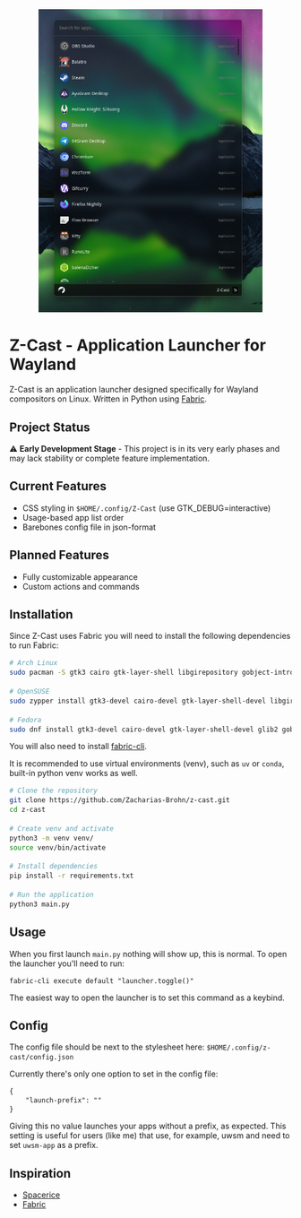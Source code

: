 <div align="center">
    <img src="/assets/launcher.png" width="400">
</div>

# Z-Cast - Application Launcher for Wayland

Z-Cast is an application launcher designed specifically for Wayland compositors on Linux. Written in Python using [Fabric](https://github.com/Fabric-Development/fabric).

## Project Status

⚠️ **Early Development Stage** - This project is in its very early phases and may lack stability or complete feature implementation.

## Current Features

- CSS styling in `$HOME/.config/Z-Cast` (use GTK_DEBUG=interactive)
- Usage-based app list order
- Barebones config file in json-format

## Planned Features

- Fully customizable appearance
- Custom actions and commands

## Installation

Since Z-Cast uses Fabric you will need to install the following dependencies to run Fabric:
```bash
# Arch Linux
sudo pacman -S gtk3 cairo gtk-layer-shell libgirepository gobject-introspection gobject-introspection-runtime python python-pip python-gobject python-cairo python-loguru pkgconf

# OpenSUSE
sudo zypper install gtk3-devel cairo-devel gtk-layer-shell-devel libgirepository-1_0-1 libgirepository-2_0-0 gobject-introspection-devel python311 python311-pip python311-gobject python311-gobject-cairo python311-pycairo python311-loguru pkgconf

# Fedora
sudo dnf install gtk3-devel cairo-devel gtk-layer-shell-devel glib2 gobject-introspection-devel python3-devel python-pip python3-gobject python3-cairo python3-loguru pkgconf

```
You will also need to install [fabric-cli](https://github.com/Fabric-Development/fabric-cli).

It is recommended to use virtual environments (venv), such as `uv` or `conda`,
built-in python venv works as well.

```bash
# Clone the repository
git clone https://github.com/Zacharias-Brohn/z-cast.git
cd z-cast

# Create venv and activate
python3 -m venv venv/
source venv/bin/activate

# Install dependencies
pip install -r requirements.txt

# Run the application
python3 main.py
```

## Usage

When you first launch `main.py` nothing will show up, this is normal. To open
the launcher you'll need to run:
```
fabric-cli execute default "launcher.toggle()"
```
The easiest way to open the launcher is to set this command as a keybind.

## Config
The config file should be next to the stylesheet here: `$HOME/.config/z-cast/config.json`

Currently there's only one option to set in the config file:
```
{
    "launch-prefix": ""
}
```
Giving this no value launches your apps without a prefix, as expected. This
setting is useful for users (like me) that use, for example, uwsm and need to
set `uwsm-app` as a prefix.

## Inspiration
- [Spacerice](https://github.com/SlumberDemon/dotfiles)
- [Fabric](https://github.com/Fabric-Development/fabric)
